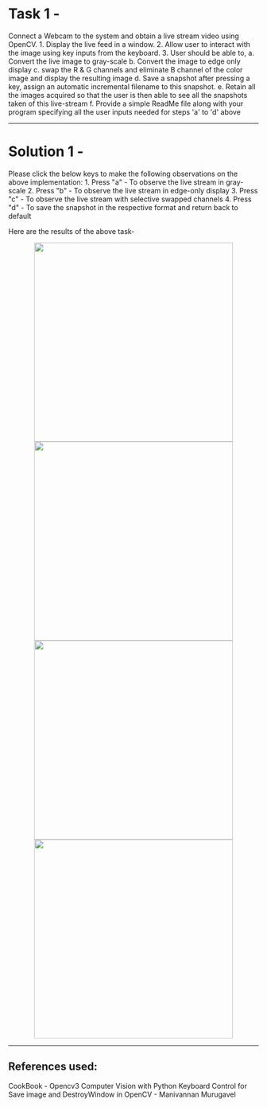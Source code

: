 
# Task 1 - 

Connect a Webcam to the system and obtain a live stream video using OpenCV.
			    1. Display the live feed in a window.
			    2. Allow user to interact with the image using key inputs from the keyboard.
			    3. User should be able to,
				      a. Convert the live image to gray-scale
				      b. Convert the image to edge only display
				      c. swap the R & G channels and eliminate B channel of the color image and display the resulting image
				      d. Save a snapshot after pressing a key, assign an automatic incremental filename to this snapshot.
				      e. Retain all the images acquired so that the user is then able to see all the snapshots taken of this live-stream
				      f. Provide a simple ReadMe file along with your program specifying all the user inputs needed for steps 'a' to 'd' above
				
----------------------------------------------------------------------------------------------------------------------------------------

# Solution 1 - 

Please click the below keys to make the following observations on the above implementation:
			1. Press "a" - To observe the live stream in gray-scale
			2. Press "b" - To observe the live stream in edge-only display
			3. Press "c" - To observe the live stream with selective swapped channels
			4. Press "d" - To save the snapshot in the respective format and return back to default
			
Here are the results of the above task-

<p align="center"> 
<img src="https://github.com/rahulmadanraju/Projects/blob/master/YoloV3_customized/Images_Report/Snapshot_0.png", width="400", height="400" />
<img src="https://github.com/rahulmadanraju/Projects/blob/master/YoloV3_customized/Images_Report/Snapshot_1.png", width="400", height="400" />
<img src="https://github.com/rahulmadanraju/Projects/blob/master/YoloV3_customized/Images_Report/Snapshot_2.png", width="400", height="400" />
<img src="https://github.com/rahulmadanraju/Projects/blob/master/YoloV3_customized/Images_Report/Snapshot_3.png", width="400", height="400" />
<p>
      
			
		
---------------------------------------------------------------------------------------------------------------------------------------
## References used: 
CookBook - Opencv3 Computer Vision with Python 
Keyboard Control for Save image and DestroyWindow in OpenCV - Manivannan Murugavel 
